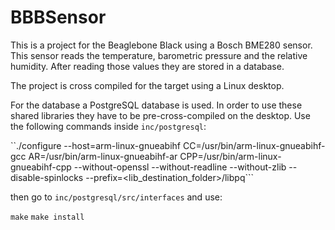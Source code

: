 # BBBSensor

This is a project for the Beaglebone Black using a Bosch BME280 sensor.
This sensor reads the temperature, barometric pressure and the relative humidity. After reading those values they are stored in a database.

The project is cross compiled for the target using a Linux desktop. 

For the database a PostgreSQL database is used. In order to use these shared libraries they have to be pre-cross-compiled on the desktop. Use the following commands inside `inc/postgresql`:

``./configure --host=arm-linux-gnueabihf CC=/usr/bin/arm-linux-gnueabihf-gcc AR=/usr/bin/arm-linux-gnueabihf-ar CPP=/usr/bin/arm-linux-gnueabihf-cpp --without-openssl --without-readline --without-zlib --disable-spinlocks --prefix=<lib_destination_folder>/libpq```

then go to `inc/postgresql/src/interfaces` and use:

```make```
```make install``` 

